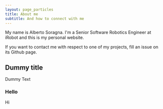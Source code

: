 ```yaml
---
layout: page_particles
title: About me
subtitle: And how to connect with me
---
```


My name is Alberto Soragna.
I'm a Senior Software Robotics Engineer at iRobot and this is my personal website.

If you want to contact me with respect to one of my projects, fill an issue on its Github page.

## Dummy title

Dummy Text

### Hello

Hi
